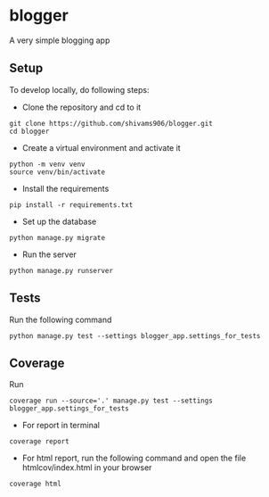 # blogger
A very simple blogging app

## Setup

To develop locally, do following steps:

- Clone the repository and cd to it

```
git clone https://github.com/shivams906/blogger.git
cd blogger
```

- Create a virtual environment and activate it

```
python -m venv venv
source venv/bin/activate
```

- Install the requirements

```
pip install -r requirements.txt
```

- Set up the database

```
python manage.py migrate
```

- Run the server

```
python manage.py runserver
```

## Tests

Run the following command

```
python manage.py test --settings blogger_app.settings_for_tests
```

## Coverage

Run

```
coverage run --source='.' manage.py test --settings blogger_app.settings_for_tests
```

- For report in terminal

```
coverage report
```

- For html report, run the following command and open the file htmlcov/index.html in your browser

```
coverage html
```
